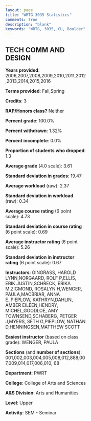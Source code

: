 ```yaml
---
layout: page
title: "WRTG 3035 Statistics"
comments: true
description: "blank"
keywords: "WRTG, 3035, CU, Boulder"
--- 
```

<head>
<script src="https://ajax.googleapis.com/ajax/libs/jquery/2.1.3/jquery.min.js"></script>
<script src="https://dl.dropboxusercontent.com/s/pc42nxpaw1ea4o9/highcharts.js?dl=0"></script>
<!-- <script src="../assets/js/highcharts.js"></script> -->
<style type="text/css">@font-face {
	font-family: "Bebas Neue";
	src: url(https://www.filehosting.org/file/details/544349/BebasNeue%20Regular.otf) format("opentype");
	}
	h1.Bebas { 
		font-family: "Bebas Neue", Verdana, Tahoma;
	}
</style>
</head>
<body>
	<div id="container" style="float: right; width: 45%; height: 88%; margin-left: 2.5%; margin-right: 2.5%;"></div>
	<script language="JavaScript">
		$(document).ready(function() {
		var chart = {type: 'column'};
		var title = {text: 'Grade Distribution'};
		var xAxis = {categories: ['A','B','C','D','F'],crosshair: true};
		var yAxis = {min: 0,title: {text: 'Percentage'}};
		var tooltip = {headerFormat: '<center><b><span style="font-size:20px">{point.key}</span></b></center>',
		               pointFormat: '<td style="padding:0"><b>{point.y:.1f}%</b></td>',
		               footerFormat: '</table>',shared: true,useHTML: true};
		var plotOptions = {column: {pointPadding: 0.0,borderWidth: 0}};  
		var credits = {enabled: false};var series= [{name: 'Percent',data: [69.38,27.91,2.13,0.25,0.33,]}];
		var json = {};
		json.chart = chart;
		json.title = title;
		json.tooltip = tooltip;
		json.xAxis = xAxis;
		json.yAxis = yAxis;  
		json.series = series;
		json.plotOptions = plotOptions;  
		json.credits = credits;
		$('#container').highcharts(json);
	});
	</script>
</body>
			   
## TECH COMM AND DESIGN

**Years provided**: 2006,2007,2008,2009,2010,2011,2012,2013,2014,2015,2016

**Terms provided**: Fall,Spring

**Credits**: 3

**RAP/Honors class?** Neither

**Percent grade**: 100.0%

**Percent withdrawn**: 1.32%

**Percent incomplete**: 0.0%

**Proportion of students who dropped**: 1.3

**Average grade** (4.0 scale): 3.61

**Standard deviation in grades**: 19.47

**Average workload** (raw): 2.37

**Standard deviation in workload** (raw): 0.34

**Average course rating** (6 point scale): 4.73

**Standard deviation in course rating** (6 point scale): 0.69

**Average instructor rating** (6 point scale): 5.26

**Standard deviation in instructor rating** (6 point scale): 0.67

**Instructors**: GINGRASS, HAROLD LYNN,NORGAARD, ROLF P,ELLIS, ERIK JUSTIN,SCHRECK, ERIKA M,ZIGMOND, ROSALYN H,WENGER, PAULA,MACBRIAR, ANNA E.,PIEPLOW, KATHRYN,DAHLIN, AMBER EILEEN,HENDRY, MICHEL,GOODLOE, AMY TOWNSEND,SCHABERG, PETGER J,MYERS, SETH G,PIEPLOW, NATHAN D,HENNINGSEN,MATTHEW SCOTT

**Easiest instructor** (based on class grade): WENGER, PAULA

**Sections** (and **number of sections**): 001,002,003,004,005,008,012,888,007,009,014,017,006,010, 68

**Department**: PWRT

**College**: College of Arts and Sciences

**A&S Division**: Arts and Humanities

**Level**: Upper

**Activity**: SEM - Seminar